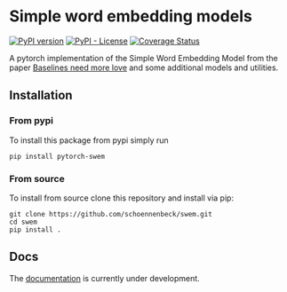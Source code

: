 # Simple word embedding models

[![PyPI version](https://img.shields.io/pypi/v/pytorch-swem)](https://pypi.org/project/pytorch-swem/)
[![PyPI - License](https://img.shields.io/pypi/l/pytorch-swem)](https://github.com/schoennenbeck/swem/blob/main/LICENSE)
[![Coverage Status](https://coveralls.io/repos/github/schoennenbeck/swem/badge.svg)](https://coveralls.io/github/schoennenbeck/swem)

A pytorch implementation of the Simple Word Embedding Model from the paper [Baselines need more love](https://arxiv.org/abs/1808.09843) and some additional models and utilities.

## Installation

### From pypi

To install this package from pypi simply run

```
pip install pytorch-swem
```

### From source

To install from source clone this repository and install via pip:

```
git clone https://github.com/schoennenbeck/swem.git
cd swem
pip install .
```

## Docs

The [documentation](https://pytorch-swem.readthedocs.io/) is currently under development.
